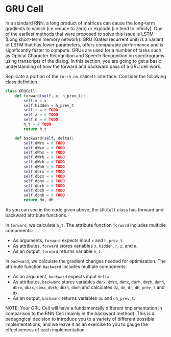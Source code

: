 # GRU Cell

In a standard RNN, a long product of matrices can cause the long-term gradients to vanish (i.e reduce to zero) or explode (i.e tend to infinity). One of the earliest methods that were proposed to solve this issue is LSTM (Long short-term memory network). GRU (Gated recurrent unit) is a variant of LSTM that has fewer parameters, offers comparable performance and is significantly faster to compute. GRUs are used for a number of tasks such as Optical Character Recognition and Speech Recognition on spectrograms using transcripts of the dialog. In this section, you are going to get a basic understanding of how the forward and backward pass of a GRU cell work.

Replicate a portion of the `torch.nn.GRUCell` interface. Consider the following class definition.

```python
class GRUCell:
    def forward(self, x, h_prev_t):
        self.x = x
        self.hidden = h_prev_t
        self.r = # TODO
        self.z = # TODO
        self.n = # TODO
        h_t = # TODO
        return h_t

    def backward(self, delta):
        self.dWrx = # TODO
        self.dWzx = # TODO
        self.dWnx = # TODO
        self.dWrh = # TODO
        self.dWzh = # TODO
        self.dWnh = # TODO
        self.dbrx = # TODO
        self.dbzx = # TODO
        self.dbnx = # TODO
        self.dbrh = # TODO
        self.dbzh = # TODO
        self.dbnh = # TODO
        return dx, dh
```

As you can see in the code given above, the `GRUCell` class has forward and backward attribute functions.

In `forward`, we calculate `h_t`. The attribute function `forward` includes multiple components:
- As arguments, `forward` expects input `x` and `h_prev_t`.
- As attributes, `forward` stores variables `x`, `hidden`, `r`, `z`, and `n`.
- As an output, `forward` returns variable `h_t`.

In `backward`, we calculate the gradient changes needed for optimization. The attribute function `backward` includes multiple components:
- As an argument, `backward` expects input `delta`.
- As attributes, `backward` stores variables `dWrx`, `dWzx`, `dWnx`, `dWrh`, `dWzh`, `dWnh`, `dbrx`, `dbzx`, `dbnx`, `dbrh`, `dbzh`, `dbnh` and calculates `dz`, `dn`, `dr`, `dh_prev_t` and `dx`.
- As an output, `backward` returns variables `dx` and `dh_prev_t`.

NOTE: Your GRU Cell will have a fundamentally different implementation in comparison to the RNN Cell (mainly in the backward method). This is a pedagogical decision to introduce you to a variety of different possible implementations, and we leave it as an exercise to you to gauge the effectiveness of each implementation.
